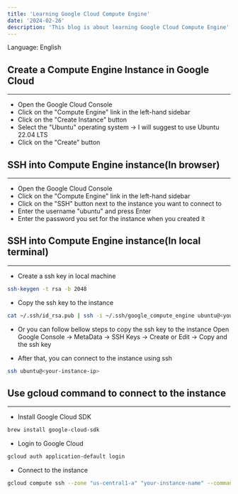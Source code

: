 ```yaml
---
title: 'Learning Google Cloud Compute Engine'
date: '2024-02-26'
description: 'This blog is about learning Google Cloud Compute Engine'
---
```


Language: English

## Create a Compute Engine Instance in Google Cloud
----

- Open the Google Cloud Console
- Click on the "Compute Engine" link in the left-hand sidebar
- Click on the "Create Instance" button
- Select the "Ubuntu" operating system -> I will suggest to use Ubuntu 22.04 LTS
- Click on the "Create" button

## SSH into Compute Engine instance(In browser)
----

- Open the Google Cloud Console
- Click on the "Compute Engine" link in the left-hand sidebar
- Click on the "SSH" button next to the instance you want to connect to
- Enter the username "ubuntu" and press Enter
- Enter the password you set for the instance when you created it

## SSH into Compute Engine instance(In local terminal)
----

- Create a ssh key in local machine

```bash
ssh-keygen -t rsa -b 2048
```

- Copy the ssh key to the instance

```bash
cat ~/.ssh/id_rsa.pub | ssh -i ~/.ssh/google_compute_engine ubuntu@<your-instance-ip> "cat >> ~/.ssh/authorized_keys"
```

- Or you can follow bellow steps to copy the ssh key to the instance
Open Google Console → MetaData → SSH Keys → Create or Edit → Copy and the ssh key 

- After that, you can connect to the instance using ssh

```bash
ssh ubuntu@<your-instance-ip>
```

## Use gcloud command to connect to the instance
----

- Install Google Cloud SDK

```bash
brew install google-cloud-sdk
```

- Login to Google Cloud

```bash
gcloud auth application-default login
```

- Connect to the instance

```bash
gcloud compute ssh --zone "us-central1-a" "your-instance-name" --command "ls -l"
```



